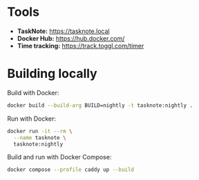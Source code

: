 # Tools

- **TaskNote:** https://tasknote.local
- **Docker Hub:** https://hub.docker.com/
- **Time tracking:** https://track.toggl.com/timer

# Building locally

Build with Docker:

```sh
docker build --build-arg BUILD=nightly -t tasknote:nightly .
```

Run with Docker:
```sh
docker run -it --rm \
  --name tasknote \
  tasknote:nightly
```
Build and run with Docker Compose:
```sh
docker compose --profile caddy up --build
```
